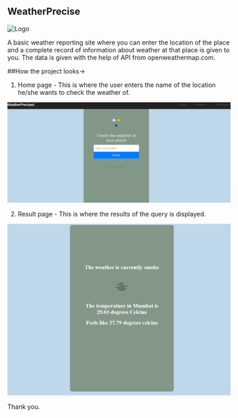 ## WeatherPrecise

![Logo](https://img.icons8.com/color/96/000000/barometer--v2.png)

A basic weather reporting site where you can enter the location of the place and a complete record of information about weather at that place is given to you. The data is given with the help of API from openweathermap.com. 

##How the project looks-> 

1. Home page - This is where the user enters the name of the location he/she wants to check the weather of.

![Home](https://raw.githubusercontent.com/DiligentCoder-20022001/WeatherPrecise/main/home.png)

2. Result page - This is where the results of the query is displayed.

![result](https://raw.githubusercontent.com/DiligentCoder-20022001/WeatherPrecise/main/result.png)

Thank you.

